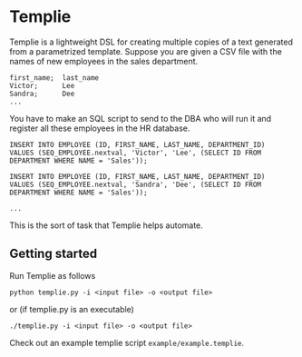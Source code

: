 # Templie

Templie is a lightweight DSL for creating multiple copies of a text generated from a parametrized template.
Suppose you are given a CSV file with the names of new employees in the sales department.

```
first_name;  last_name
Victor;      Lee
Sandra;      Dee
...
```

You have to make an SQL script to send to the DBA who will run it and register all these employees
in the HR database.

```
INSERT INTO EMPLOYEE (ID, FIRST_NAME, LAST_NAME, DEPARTMENT_ID)
VALUES (SEQ_EMPLOYEE.nextval, 'Victor', 'Lee', (SELECT ID FROM DEPARTMENT WHERE NAME = 'Sales'));

INSERT INTO EMPLOYEE (ID, FIRST_NAME, LAST_NAME, DEPARTMENT_ID)
VALUES (SEQ_EMPLOYEE.nextval, 'Sandra', 'Dee', (SELECT ID FROM DEPARTMENT WHERE NAME = 'Sales'));

...
```

This is the sort of task that Templie helps automate.

## Getting started

Run Templie as follows

```
python templie.py -i <input file> -o <output file>
```

or (if templie.py is an executable)

```
./templie.py -i <input file> -o <output file>
```

Check out an example templie script `example/example.templie`.